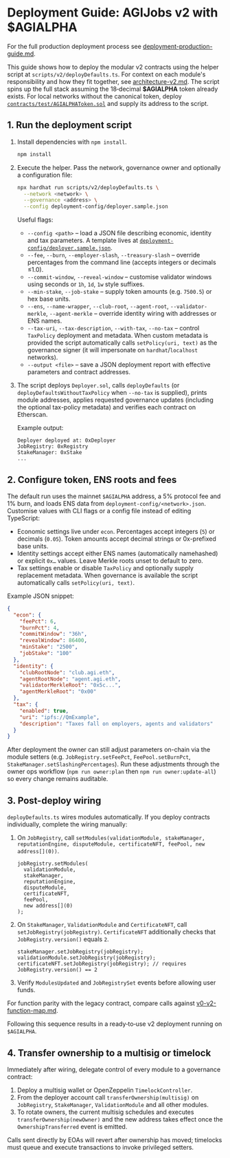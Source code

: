 # Deployment Guide: AGIJobs v2 with $AGIALPHA

For the full production deployment process see [deployment-production-guide.md](deployment-production-guide.md).

This guide shows how to deploy the modular v2 contracts using the helper script at `scripts/v2/deployDefaults.ts`. For context on each module's responsibility and how they fit together, see [architecture-v2.md](architecture-v2.md). The script spins up the full stack assuming the 18‑decimal **$AGIALPHA** token already exists. For local networks without the canonical token, deploy [`contracts/test/AGIALPHAToken.sol`](../contracts/test/AGIALPHAToken.sol) and supply its address to the script.

## 1. Run the deployment script

1. Install dependencies with `npm install`.

   ```bash
   npm install
   ```

2. Execute the helper. Pass the network, governance owner and optionally a configuration file:

   ```bash
   npx hardhat run scripts/v2/deployDefaults.ts \
     --network <network> \
     --governance <address> \
     --config deployment-config/deployer.sample.json
   ```

   Useful flags:

   - `--config <path>` – load a JSON file describing economic, identity and tax parameters. A template lives at [`deployment-config/deployer.sample.json`](../deployment-config/deployer.sample.json).
   - `--fee`, `--burn`, `--employer-slash`, `--treasury-slash` – override percentages from the command line (accepts integers or decimals ≤1.0).
   - `--commit-window`, `--reveal-window` – customise validator windows using seconds or `1h`, `1d`, `1w` style suffixes.
   - `--min-stake`, `--job-stake` – supply token amounts (e.g. `7500.5`) or hex base units.
   - `--ens`, `--name-wrapper`, `--club-root`, `--agent-root`, `--validator-merkle`, `--agent-merkle` – override identity wiring with addresses or ENS names.
   - `--tax-uri`, `--tax-description`, `--with-tax`, `--no-tax` – control `TaxPolicy` deployment and metadata. When custom metadata is provided the script automatically calls `setPolicy(uri, text)` as the governance signer (it will impersonate on `hardhat`/`localhost` networks).
   - `--output <file>` – save a JSON deployment report with effective parameters and contract addresses.

3. The script deploys `Deployer.sol`, calls `deployDefaults` (or `deployDefaultsWithoutTaxPolicy` when `--no-tax` is supplied), prints module addresses, applies requested governance updates (including the optional tax-policy metadata) and verifies each contract on Etherscan.

   Example output:

   ```text
   Deployer deployed at: 0xDeployer
   JobRegistry: 0xRegistry
   StakeManager: 0xStake
   ...
   ```

## 2. Configure token, ENS roots and fees

The default run uses the mainnet `$AGIALPHA` address, a 5% protocol fee and 1% burn, and loads ENS data from `deployment-config/<network>.json`. Customise values with CLI flags or a config file instead of editing TypeScript:

- Economic settings live under `econ`. Percentages accept integers (`5`) or decimals (`0.05`). Token amounts accept decimal strings or 0x-prefixed base units.
- Identity settings accept either ENS names (automatically namehashed) or explicit `0x…` values. Leave Merkle roots unset to default to zero.
- Tax settings enable or disable `TaxPolicy` and optionally supply replacement metadata. When governance is available the script automatically calls `setPolicy(uri, text)`.

Example JSON snippet:

```json
{
  "econ": {
    "feePct": 6,
    "burnPct": 4,
    "commitWindow": "36h",
    "revealWindow": 86400,
    "minStake": "2500",
    "jobStake": "100"
  },
  "identity": {
    "clubRootNode": "club.agi.eth",
    "agentRootNode": "agent.agi.eth",
    "validatorMerkleRoot": "0x5c...",
    "agentMerkleRoot": "0x00"
  },
  "tax": {
    "enabled": true,
    "uri": "ipfs://QmExample",
    "description": "Taxes fall on employers, agents and validators"
  }
}
```

After deployment the owner can still adjust parameters on-chain via the module setters (e.g. `JobRegistry.setFeePct`, `FeePool.setBurnPct`, `StakeManager.setSlashingPercentages`). Run these adjustments through the owner ops workflow (`npm run owner:plan` then `npm run owner:update-all`) so every change remains auditable.

## 3. Post-deploy wiring

`deployDefaults.ts` wires modules automatically. If you deploy contracts individually, complete the wiring manually:

1. On `JobRegistry`, call `setModules(validationModule, stakeManager, reputationEngine, disputeModule, certificateNFT, feePool, new address[](0))`.

   ```solidity
   jobRegistry.setModules(
     validationModule,
     stakeManager,
     reputationEngine,
     disputeModule,
     certificateNFT,
     feePool,
     new address[](0)
   );
   ```

2. On `StakeManager`, `ValidationModule` and `CertificateNFT`, call
   `setJobRegistry(jobRegistry)`. `CertificateNFT` additionally checks that
   `JobRegistry.version()` equals `2`.

   ```solidity
   stakeManager.setJobRegistry(jobRegistry);
   validationModule.setJobRegistry(jobRegistry);
   certificateNFT.setJobRegistry(jobRegistry); // requires JobRegistry.version() == 2
   ```

3. Verify `ModulesUpdated` and `JobRegistrySet` events before allowing user funds.

For function parity with the legacy contract, compare calls against [v0-v2-function-map.md](legacy/v0-v2-function-map.md).

Following this sequence results in a ready‑to‑use v2 deployment running on `$AGIALPHA`.

## 4. Transfer ownership to a multisig or timelock

Immediately after wiring, delegate control of every module to a governance
contract:

1. Deploy a multisig wallet or OpenZeppelin `TimelockController`.
2. From the deployer account call `transferOwnership(multisig)` on
   `JobRegistry`, `StakeManager`, `ValidationModule` and all other modules.
3. To rotate owners, the current multisig schedules and executes
   `transferOwnership(newOwner)` and the new address takes effect once the
   `OwnershipTransferred` event is emitted.

Calls sent directly by EOAs will revert after ownership has moved; timelocks
must queue and execute transactions to invoke privileged setters.
